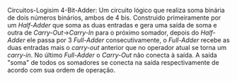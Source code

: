 Circuitos-Logisim
   4-Bit-Adder:
   Um circuito lógico que realiza soma binária de dois números binários, ambos de 4 bis. Construido primeiramente por um *Half-Adder* que soma as duas entradas e gera uma saída de soma e outra de *Carry-Out*→*Carry-In* para o próximo somador, depois do *Half-Adder* ele passa por 3 *Full-Adder* consecutivamente, o *Full-Adder* recebe as duas entradas mais o *carry-out* anterior que no operador atual se torna um *carry-in*. No último *Full-Adder* o *Carry-Out* não conecta à saída. A saída "soma" de todos os somadores se conecta na saída respectivamente de acordo com sua ordem de operação. 
